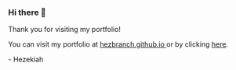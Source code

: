 ### Hi there 👋

Thank you for visiting my portfolio!

You can visit my portfolio at <a href = "https://hezbranch.github.io/"> hezbranch.github.io </a> or by clicking <a href = "https://hezbranch.github.io/"> here</a>.

\- Hezekiah

<!--
**hezbranch/hezbranch** is a ✨ _special_ ✨ repository because its `README.md` (this file) appears on your GitHub profile.

Here are some ideas to get you started:

- 🔭 I’m currently working on ...
- 🌱 I’m currently learning ...
- 👯 I’m looking to collaborate on ...
- 🤔 I’m looking for help with ...
- 💬 Ask me about ...
- 📫 How to reach me: ...
- 😄 Pronouns: ...
- ⚡ Fun fact: ...
-->
